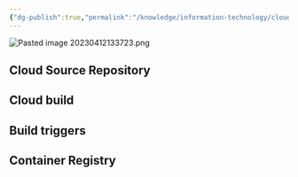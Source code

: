 ```yaml
---
{"dg-publish":true,"permalink":"/knowledge/information-technology/cloud/google-cloud/automation/","dgPassFrontmatter":true}
---
```


![Pasted image 20230412133723.png](/img/user/Attachments/Pasted%20image%2020230412133723.png)
## Cloud Source Repository
## Cloud build
## Build triggers
## Container Registry